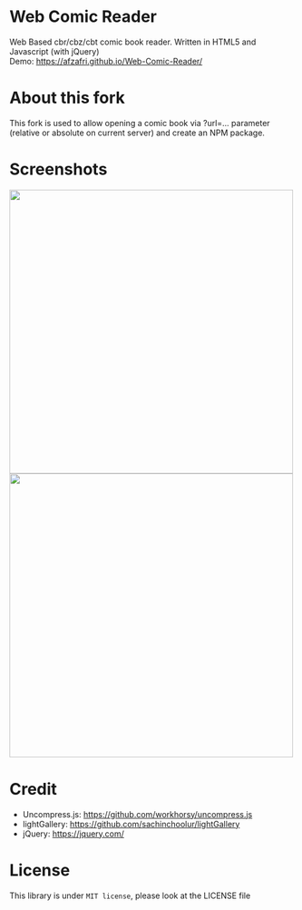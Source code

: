 # Web Comic Reader
Web Based cbr/cbz/cbt comic book reader. Written in HTML5 and Javascript (with jQuery) <br>
Demo: https://afzafri.github.io/Web-Comic-Reader/

# About this fork

This fork is used to allow opening a comic book via ?url=... parameter (relative or absolute on current server) and create an NPM package.

# Screenshots
<img src="https://cloud.githubusercontent.com/assets/14824387/25302185/e8353cee-276a-11e7-9e78-d58eac26b16f.png" width="500px"/><br>
<img src="https://cloud.githubusercontent.com/assets/14824387/25302186/eb8f0064-276a-11e7-9e1d-0f4dd7f7f5bd.png" width="500px"/><br>

# Credit
- Uncompress.js: https://github.com/workhorsy/uncompress.js
- lightGallery: https://github.com/sachinchoolur/lightGallery
- jQuery: https://jquery.com/

# License
This library is under ```MIT license```, please look at the LICENSE file
